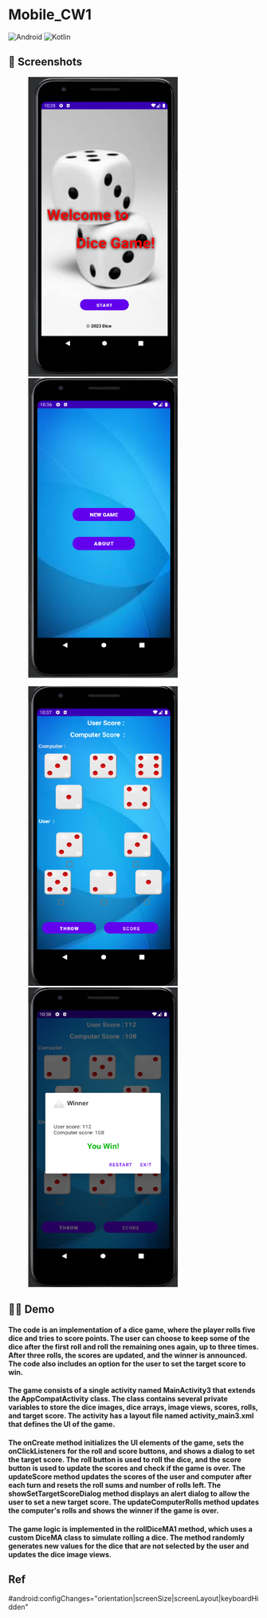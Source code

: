 # Mobile_CW1
![Android](https://img.shields.io/badge/Platform-Android-green.svg)
![Kotlin](https://img.shields.io/badge/Language-Kotlin-orange.svg) 

## 📸 Screenshots

<img src="https://github.com/pasinduwimalarathne2000/Mobile_CW1/blob/main/SS/Screenshot%202023-03-19%20223552.png" height="600" width="300" hspace="40"><img src="https://github.com/pasinduwimalarathne2000/Mobile_CW1/blob/main/SS/Screenshot%202023-03-19%20223656.png" height="600" width="300" hspace="40">

<img src="https://github.com/pasinduwimalarathne2000/Mobile_CW1/blob/main/SS/Screenshot%202023-03-19%20223754.png" height="600" width="300" hspace="40"><img src="https://github.com/pasinduwimalarathne2000/Mobile_CW1/blob/main/SS/Screenshot%202023-03-19%20223827.png" height="600" width="300" hspace="40">

## 👨‍💻 Demo
#### The code is an implementation of a dice game, where the player rolls five dice and tries to score points. The user can choose to keep some of the dice after the first roll and roll the remaining ones again, up to three times. After three rolls, the scores are updated, and the winner is announced. The code also includes an option for the user to set the target score to win.

#### The game consists of a single activity named MainActivity3 that extends the AppCompatActivity class. The class contains several private variables to store the dice images, dice arrays, image views, scores, rolls, and target score. The activity has a layout file named activity_main3.xml that defines the UI of the game.

#### The onCreate method initializes the UI elements of the game, sets the onClickListeners for the roll and score buttons, and shows a dialog to set the target score. The roll button is used to roll the dice, and the score button is used to update the scores and check if the game is over. The updateScore method updates the scores of the user and computer after each turn and resets the roll sums and number of rolls left. The showSetTargetScoreDialog method displays an alert dialog to allow the user to set a new target score. The updateComputerRolls method updates the computer's rolls and shows the winner if the game is over.

#### The game logic is implemented in the rollDiceMA1 method, which uses a custom DiceMA class to simulate rolling a dice. The method randomly generates new values for the dice that are not selected by the user and updates the dice image views.

## Ref
#android:configChanges="orientation|screenSize|screenLayout|keyboardHidden"

